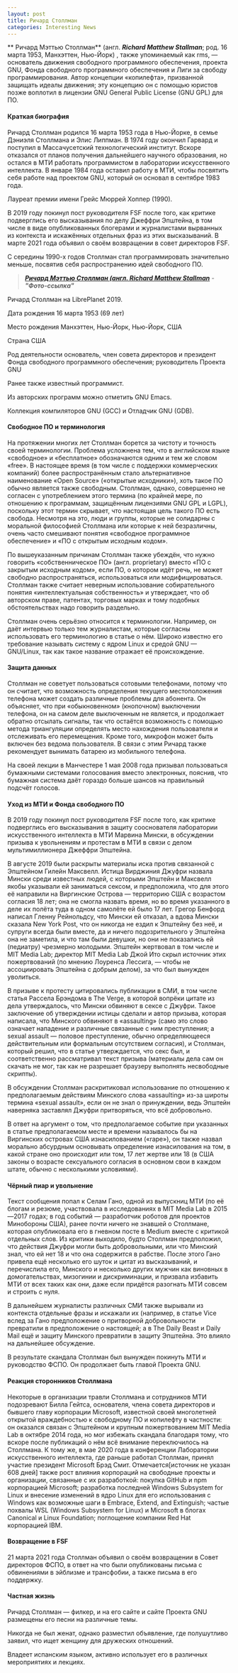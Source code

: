 ```yaml
---
layout: post
title: Ричард Столлман  
categories: Interesting News
---
```


** Ричард Мэттью Столлман** (англ. ***Richard Matthew Stallman***; род. 16 марта 1953, Манхэттен, 
Нью-Йорк)
  , также упоминаемый как rms, — основатель движения свободного программного обеспечения, 
  проекта GNU, Фонда свободного программного обеспечения и Лиги за свободу программирования. 
  Автор концепции «копилефта», призванной защищать идеалы движения; эту концепцию он с помощью 
 юристов позже воплотил в лицензии GNU General Public License (GNU GPL) для ПО.

#### Краткая биография

 Ричард Столлман родился 16 марта 1953 года в Нью-Йорке, в семье Дэниэля Столлмана и Элис 
  Липпман. В 1974 году окончил Гарвард и поступил в Массачусетский технологический институт. 
  Вскоре отказался от планов получения дальнейшего научного образования, но остался в МТИ 
  работать программистом в лаборатории искусственного интеллекта. В январе 1984 года оставил 
 работу в МТИ, чтобы посвятить себя работе над проектом GNU, который он основал в сентябре 1983 года.

Лауреат премии имени Грейс Мюррей Хоппер (1990).

 В 2019 году покинул пост руководителя FSF после того, как критике подверглись его высказывания 
  по делу Джеффри Эпштейна, в том числе в виде опубликованных блогерами и журналистами вырванных 
  из контекста и искажённых отдельных фраз из этих высказываний. В марте 2021 года объявил о 
 своём возвращении в совет директоров FSF.

 С середины 1990-х годов Столлман стал программировать значительно меньше, посвятив себя 
 распространению идей свободного ПО.

><a class="blu" href="https://disk.yandex.ru/i/FReb-kI_tKQJeQ" target="_blank" >***Ричард Мэттью Столлман (англ. Richard Matthew Stallman***</a> - 
>***"Фото-ссылка"***

Ричард Столлман на LibrePlanet 2019.

Дата рождения	16 марта 1953 (69 лет)

Место рождения	Манхэттен, Нью-Йорк, Нью-Йорк, США

Страна	 США

Род деятельности	основатель, член совета директоров и президент Фонда свободного программного обеспечения; руководитель Проекта GNU

Ранее также известный программист. 

Из авторских программ можно отметить GNU Emacs.

Коллекция компиляторов GNU (GCC) и Отладчик GNU (GDB).

#### Свободное ПО и терминология

На протяжении многих лет Столлман борется за чистоту и точность своей терминологии. Проблема усложнена тем, что в английском языке «свободное» и «бесплатное» обозначаются одним и тем же словом «free». В настоящее время (в том числе с поддержки коммерческих компаний) более распространённым стало альтернативное наименование «Open Source» («открытые исходники»), хоть такое ПО обычно является также свободным. Столлман, однако, совершенно не согласен с употреблением этого термина (по крайней мере, по отношению к программам, защищённым лицензиями GNU GPL и LGPL), поскольку этот термин скрывает, что настоящая цель такого ПО есть свобода. Несмотря на это, люди и группы, которые не солидарны с моральной философией Столлмана или которые к ней безразличны, очень часто смешивают понятия «свободное программное обеспечение» и «ПО с открытым исходным кодом».

По вышеуказанным причинам Столлман также убеждён, что нужно говорить «собственническое ПО» (англ. proprietary) вместо «ПО с закрытым исходным кодом», если ПО, о котором идёт речь, не может свободно распространяться, использоваться или модифицироваться. Столлман также считает неверным использование собирательного понятия «интеллектуальная собственность» и утверждает, что об авторском праве, патентах, торговых марках и тому подобных обстоятельствах надо говорить раздельно.

Столлман очень серьёзно относится к терминологии. Например, он даёт интервью только тем журналистам, которые согласны использовать его терминологию в статье о нём. Широко известно его требование называть систему с ядром Linux и средой GNU — GNU/Linux, так как такое название отражает её происхождение.

#### Защита данных

Столлман не советует пользоваться сотовыми телефонами, потому что он считает, что возможность определения текущего местоположения телефона может создать различные проблемы для абонента. Он объясняет, что при «обыкновенном» (кнопочном) выключении телефона, он на самом деле выключенным не является, и продолжает обратно отсылать сигналы, так что остаётся возможность с помощью метода триангуляции определять место нахождения пользователя и отслеживать его перемещения. Кроме того, микрофон может быть включен без ведома пользователя. В связи с этим Ричард также рекомендует вынимать батарею из мобильного телефона.

На своей лекции в Манчестере 1 мая 2008 года призывал пользоваться бумажными системами голосования вместо электронных, пояснив, что бумажная система даёт гораздо больше шансов на правильный подсчёт голосов.

#### Уход из МТИ и Фонда свободного ПО

В 2019 году покинул пост руководителя FSF после того, как критике подверглись его высказывания в защиту сооснователя лаборатории искусcтвенного интеллекта в МТИ Марвина Мински, в обсуждении призыва к увольнениям и протестам в МТИ в связи с делом мультимиллионера Джеффри Эпштейна.

В августе 2019 были раскрыты материалы иска против связанной с Эпштейном Гилейн Максвелл. Истица Вирджиния Джуфри назвала Мински среди известных людей, с которыми Эпштейн и Максвелл якобы указывали ей заниматься сексом, и предположила, что для этого её направили на Виргинские Острова — территорию США с возрастом согласия 18 лет; она не смогла назвать время, но во время указанного в деле их полёта туда в одном самолёте ей было 17 лет. Грегор Бенфорд написал Гленну Рейнольдсу, что Мински ей отказал, а вдова Мински сказала New York Post, что он никогда не ездил к Эпштейну без неё, и супруги всегда были вместе, да и ничего подозрительного у Эпштейна она не заметила, и что там были девушки, но они не показались ей (педиатру) чрезмерно молодыми. Эпштейн жертвовал в том числе и MIT Media Lab; директор MIT Media Lab Джой Ито скрыл источник этих пожертвований (по мнению Лоуренса Лессига, — чтобы не ассоциировать Эпштейна с добрым делом), за что был вынужден уволиться.

В призыве к протесту цитировались публикации в СМИ, в том числе статья Рассела Брэндома в The Verge, в которой вопрёки цитате из дела утверждалось, что Мински обвиняют в сексе с Джуфри. Такое заключение об утверждении истицы сделали и автор призыва, которая написала, что Минского обвиняют в «assaulting» (само это слово означает нападение и различные связанные с ним преступления; а sexual assault — половое преступление, обычно определяющееся действительным или формальным отсутствием согласия), и Столлман, который решил, что в статье утверждается, что секс был, и соответственно рассматривал текст призыва (материалы дела сам он скачать не мог, так как не разрешает браузеру выполнять несвободные скрипты).

В обсуждении Столлман раскритиковал использование по отношению к предполагаемым действиям Минского слова «assaulting» из-за широты термина «sexual assault», если он не знал о принуждении, ведь Эпштейн наверняка заставлял Джуфри притворяться, что всё добровольно.

В ответ на аргумент о том, что предполагаемое событие при указанных в статье предполагаемом месте и времени называлось бы на Виргинских островах США изнасилованием («rape»), он также назвал морально абсурдным основывать определение изнасилования на том, в какой стране оно происходит или том, 17 лет жертве или 18 (в США законы о возрасте сексуального согласия в основном свои в каждом штате, обычно с несколькими условиями).

#### Чёрный пиар и увольнение

Текст сообщения попал к Селам Гано, одной из выпускниц МТИ (по её блогам и резюме, участвовала в исследованиях в MIT Media Lab в 2015—2017 годах; в год событий — разработчик роботов для проектов Минобороны США), ранее почти ничего не знавшей о Столлмане, которая опубликовала его в гневном посте в Medium вместе с критикой отдельных слов. Из критики выходило, будто Столлман предположил, что действия Джуфри могли быть добровольными, или что Минский знал, что ей нет 18 и что она содержится в рабстве. После этого Гано привела ещё несколько его шуток и цитат из высказываний, и перечислила его, Минского и несколько других мужчин как виновных в домогательствах, мизогинии и дискриминации, и призвала избавить МТИ от всех таких как они, даже если придётся разогнать МТИ совсем и строить с нуля.

В дальнейшем журналисты различных СМИ также вырывали из контекста отдельные фразы и искажали их (например, в статье Vice вслед за Гано предположение о притворной добровольности превратили в предположение о настоящей; а в The Daily Beast и Daily Mail ещё и защиту Минского превратили в защиту Эпштейна. Это влияло на дальнейшее обсуждение.

В результате скандала Столлман был вынужден покинуть МТИ и руководство ФСПО. Он продолжает быть главой Проекта GNU.

#### Реакция сторонников Столлмана

Некоторые в организации травли Столлмана и сотрудников МТИ подозревают Билла Гейтса, основателя, члена совета директоров и бывшего главу корпорации Microsoft, известной своей многолетней открытой враждебностью к свободному ПО и копилефту в частности: он оказался связан с Эпштейном и крупным пожертвованием MIT Media Lab в октябре 2014 года, но мог избежать скандала благодаря тому, что вскоре после публикаций о нём всё внимание переключилось на Столлмана. К тому же, в мае 2020 года в конференции Лаборатории искусственного интеллекта, где раньше работал Столлман, принял участие президент Microsoft Брэд Смит. Отмечается[источник не указан 608 дней] также рост влияния корпораций на свободные проекты и организации, связанные с их разработкой: покупка GitHub и npm корпорацией Microsoft; разработка последней Windows Subsystem for Linux и внесение изменений в ядро Linux для его использования с Windows как возможные шаги в Embrace, Extend, and Extinguish; частые похвалы WSL (Windows Subsystem for Linux) и Microsoft в блогах Canonical и Linux Foundation; поглощение компании Red Hat корпорацией IBM.

#### Возвращение в FSF

21 марта 2021 года Столлман объявил о своём возвращении в Совет директоров ФСПО, в ответ на что были опубликованы письма с обвинениями в эйблизме и трансфобии, а также письма в его поддержку.

#### Частная жизнь

Ричард Столлман — филкер, и на его сайте и сайте Проекта GNU размещены его песни на различные темы.

Никогда не был женат, однако разместил объявление, где полушутливо заявил, что ищет женщину для дружеских отношений.

Владеет испанским языком, активно использует его в различных мероприятиях и лекциях.